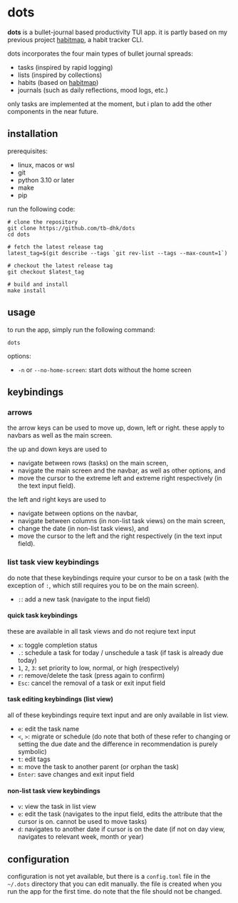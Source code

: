 # dots
**dots** is a bullet-journal based productivity TUI app. it is partly based on my previous project [habitmap](https://github.com/tb-dhk/habitmap), a habit tracker CLI.

dots incorporates the four main types of bullet journal spreads:
- tasks (inspired by rapid logging)
- lists (inspired by collections)
- habits (based on [habitmap](https://github.com/tb-dhk/habitmap))
- journals (such as daily reflections, mood logs, etc.)

only tasks are implemented at the moment, but i plan to add the other components in the near future.

## installation

prerequisites:
- linux, macos or wsl
- git
- python 3.10 or later
- make
- pip

run the following code:
```
# clone the repository
git clone https://github.com/tb-dhk/dots
cd dots

# fetch the latest release tag
latest_tag=$(git describe --tags `git rev-list --tags --max-count=1`)

# checkout the latest release tag
git checkout $latest_tag

# build and install
make install
```

## usage
to run the app, simply run the following command:

```
dots
```
options:
- `-n` or `--no-home-screen`: start dots without the home screen

## keybindings

### arrows 
the arrow keys can be used to move up, down, left or right. these apply to navbars as well as the main screen.

the up and down keys are used to
- navigate between rows (tasks) on the main screen, 
- navigate the main screen and the navbar, as well as other options, and
- move the cursor to the extreme left and extreme right respectively (in the text input field).

the left and right keys are used to 
- navigate between options on the navbar,
- navigate between columns (in non-list task views) on the main screen,
- change the date (in non-list task views), and
- move the cursor to the left and the right respectively (in the text input field).

### list task view keybindings
do note that these keybindings require your cursor to be on a task (with the exception of `:`, which still requires you to be on the main screen).
- `:`: add a new task (navigate to the input field)

#### quick task keybindings
these are available in all task views and do not reqiure text input
- `x`: toggle completion status
- `.`: schedule a task for today / unschedule a task (if task is already due today)
- `1`, `2`, `3`: set priority to low, normal, or high (respectively)
- `r`: remove/delete the task (press again to confirm)
- `Esc`: cancel the removal of a task or exit input field

#### task editing keybindings (list view)
all of these keybindings require text input and are only available in list view.
- `e`: edit the task name
- `<`, `>`: migrate or schedule (do note that both of these refer to changing or setting the due date and the difference in recommendation is purely symbolic)
- `t`: edit tags
- `m`: move the task to another parent (or orphan the task)
- `Enter`: save changes and exit input field

#### non-list task view keybindings
- `v`: view the task in list view
- `e`: edit the task (navigates to the input field, edits the attribute that the cursor is on. cannot be used to move tasks)
- `d`: navigates to another date if cursor is on the date (if not on day view, navigates to relevant week, month or year)

## configuration
configuration is not yet available, but there is a `config.toml` file in the `~/.dots` directory that you can edit manually. the file is created when you run the app for the first time. do note that the file should not be changed.
